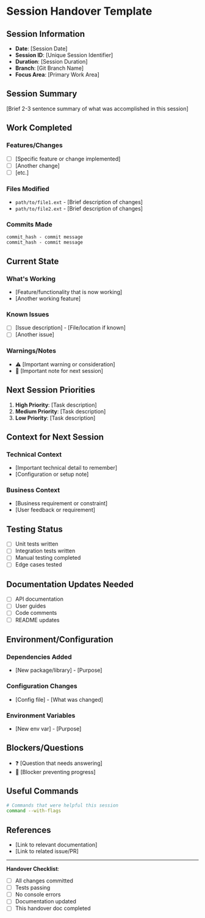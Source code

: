 # Session Handover Template

## Session Information
- **Date**: [Session Date]
- **Session ID**: [Unique Session Identifier]
- **Duration**: [Session Duration]
- **Branch**: [Git Branch Name]
- **Focus Area**: [Primary Work Area]

## Session Summary
[Brief 2-3 sentence summary of what was accomplished in this session]

## Work Completed
### Features/Changes
- [ ] [Specific feature or change implemented]
- [ ] [Another change]
- [ ] [etc.]

### Files Modified
- `path/to/file1.ext` - [Brief description of changes]
- `path/to/file2.ext` - [Brief description of changes]

### Commits Made
```
commit_hash - commit message
commit_hash - commit message
```

## Current State
### What's Working
- [Feature/functionality that is now working]
- [Another working feature]

### Known Issues
- [ ] [Issue description] - [File/location if known]
- [ ] [Another issue]

### Warnings/Notes
- ⚠️ [Important warning or consideration]
- 📝 [Important note for next session]

## Next Session Priorities
1. **High Priority**: [Task description]
2. **Medium Priority**: [Task description]
3. **Low Priority**: [Task description]

## Context for Next Session
### Technical Context
- [Important technical detail to remember]
- [Configuration or setup note]

### Business Context
- [Business requirement or constraint]
- [User feedback or requirement]

## Testing Status
- [ ] Unit tests written
- [ ] Integration tests written
- [ ] Manual testing completed
- [ ] Edge cases tested

## Documentation Updates Needed
- [ ] API documentation
- [ ] User guides
- [ ] Code comments
- [ ] README updates

## Environment/Configuration
### Dependencies Added
- [New package/library] - [Purpose]

### Configuration Changes
- [Config file] - [What was changed]

### Environment Variables
- [New env var] - [Purpose]

## Blockers/Questions
- ❓ [Question that needs answering]
- 🚧 [Blocker preventing progress]

## Useful Commands
```bash
# Commands that were helpful this session
command --with-flags
```

## References
- [Link to relevant documentation]
- [Link to related issue/PR]

---
**Handover Checklist**:
- [ ] All changes committed
- [ ] Tests passing
- [ ] No console errors
- [ ] Documentation updated
- [ ] This handover doc completed